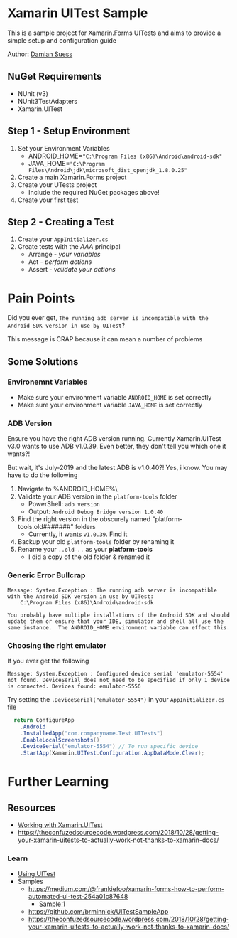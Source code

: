 # Xamarin UITest Sample

This is a sample project for Xamarin.Forms UITests and aims to provide a simple setup and configuration guide

Author: [Damian Suess](https://www.linkedin.com/in/damiansuess/)

## NuGet Requirements
* NUnit (v3)
* NUnit3TestAdapters
* Xamarin.UITest

## Step 1 - Setup Environment
1. Set your Environment Variables
    * ANDROID_HOME=``"C:\Program Files (x86)\Android\android-sdk"``
    * JAVA_HOME=``"C:\Program Files\Android\jdk\microsoft_dist_openjdk_1.8.0.25"``
2. Create a main Xamarin.Forms project
3. Create your UTests project
    * Include the required NuGet packages above!
4. Create your first test

## Step 2 - Creating a Test
1. Create your ``AppInitializer.cs``
2. Create tests with the *AAA* principal
    * Arrange - _your variables_
    * Act - _perform actions_
    * Assert - _validate your actions_


# Pain Points
Did you ever get, ``The running adb server is incompatible with the Android SDK version in use by UITest``?

This message is CRAP because it can mean a number of problems

## Some Solutions
### Environemnt Variables
* Make sure your environment variable ``ANDROID_HOME`` is set correctly
* Make sure your environment variable ``JAVA_HOME`` is set correctly

### ADB Version
Ensure you have the right ADB version running. Currently Xamarin.UITest v3.0 wants to use ADB v1.0.39. Even better, they don't tell you which one it wants?!

But wait, it's July-2019 and the latest ADB is v1.0.40?!  Yes, i know. You may have to do the following

1. Navigate to %ANDROID_HOME%\
2. Validate your ADB version in the ``platform-tools`` folder
    * PowerShell: ``adb version``
    * Output: ``Android Debug Bridge version 1.0.40``
3. Find the right version in the obscurely named "platform-tools.old#######" folders
    * Currently, it wants ``v1.0.39``. Find it
4. Backup your old ``platform-tools`` folder by renaming it
5. Rename your ``..old-..`` as your **platform-tools**
    * I did a copy of the old folder & renamed it

### Generic Error Bullcrap
```
Message: System.Exception : The running adb server is incompatible with the Android SDK version in use by UITest:
    C:\Program Files (x86)\Android\android-sdk

You probably have multiple installations of the Android SDK and should update them or ensure that your IDE, simulator and shell all use the same instance.  The ANDROID_HOME environment variable can effect this.
```
### Choosing the right emulator
If you ever get the following
```
Message: System.Exception : Configured device serial 'emulator-5554' not found. DeviceSerial does not need to be specified if only 1 device is connected. Devices found: emulator-5556
```

Try setting the ``.DeviceSerial("emulator-5554")`` in your ``AppInitializer.cs`` file
```cs
  return ConfigureApp
    .Android
    .InstalledApp("com.companyname.Test.UITests")
    .EnableLocalScreenshots()
    .DeviceSerial("emulator-5554") // To run specific device
    .StartApp(Xamarin.UITest.Configuration.AppDataMode.Clear);
```


# Further Learning
## Resources
* [Working with Xamarin.UITest](https://docs.microsoft.com/en-us/appcenter/test-cloud/uitest/working-with)
* https://theconfuzedsourcecode.wordpress.com/2018/10/28/getting-your-xamarin-uitests-to-actually-work-not-thanks-to-xamarin-docs/

### Learn
* [Using UITest](https://developer.xamarin.com/samples/xamarin-forms/UsingUITest/)
* Samples
    * https://medium.com/@frankiefoo/xamarin-forms-how-to-perform-automated-ui-test-254a01c87648
        * [Sample 1](https://github.com/xyfoo/learn-xamarin-ui-test/blob/master/XamarinFormsHelloWorld.UITest/Tests.cs)
    * https://github.com/brminnick/UITestSampleApp
    * https://theconfuzedsourcecode.wordpress.com/2018/10/28/getting-your-xamarin-uitests-to-actually-work-not-thanks-to-xamarin-docs/
